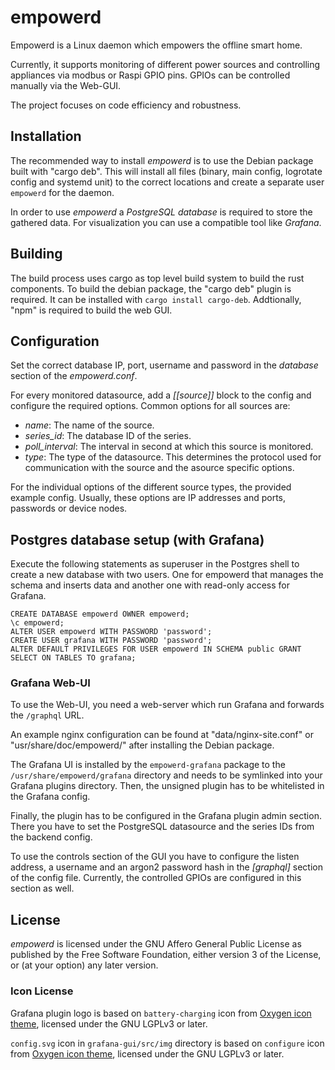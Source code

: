 # empowerd

Empowerd is a Linux daemon which empowers the offline smart home.

Currently, it supports monitoring of different power sources and
controlling appliances via modbus or Raspi GPIO pins.
GPIOs can be controlled manually via the Web-GUI.

The project focuses on code efficiency and robustness.

## Installation

The recommended way to install *empowerd* is to use the Debian package built
with "cargo deb". This will install all files (binary, main config,
logrotate config and systemd unit) to the correct locations and create a
separate user `empowerd` for the daemon.

In order to use *empowerd* a *PostgreSQL database* is required to store the
gathered data. For visualization you can use a compatible tool like
*Grafana*.

## Building

The build process uses cargo as top level build system to build the rust
components. To build the debian package, the "cargo deb" plugin is required.
It can be installed with `cargo install cargo-deb`.
Addtionally, "npm" is required to build the web GUI.

## Configuration

Set the correct database IP, port, username and password in the
*database* section of the *empowerd.conf*.

For every monitored datasource, add a *[[source]]* block to the config and
configure the required options. Common options for all sources are:

* *name*: The name of the source.
* *series_id*: The database ID of the series.
* *poll_interval*: The interval in second at which this source is monitored.
* *type*: The type of the datasource. This determines the protocol used for
  communication with the source and the asource specific options.

For the individual options of the different source types, the provided example
config. Usually, these options are IP addresses and ports, passwords or device
nodes.

## Postgres database setup (with Grafana)
Execute the following statements as superuser in the Postgres shell to
create a new database with two users. One for empowerd that manages the schema
and inserts data and another one with read-only access for Grafana.

```
CREATE DATABASE empowerd OWNER empowerd;
\c empowerd;
ALTER USER empowerd WITH PASSWORD 'password';
CREATE USER grafana WITH PASSWORD 'password';
ALTER DEFAULT PRIVILEGES FOR USER empowerd IN SCHEMA public GRANT SELECT ON TABLES TO grafana;
```

### Grafana Web-UI

To use the Web-UI, you need a web-server which run Grafana and forwards the
`/graphql` URL.

An example nginx configuration can be found at
"data/nginx-site.conf" or "usr/share/doc/empowerd/" after installing the
Debian package.

The Grafana UI is installed by the `empowerd-grafana` package to the
`/usr/share/empowerd/grafana` directory and needs to be symlinked into
your Grafana plugins directory. Then, the unsigned plugin has to be
whitelisted in the Grafana config.

Finally, the plugin has to be configured in the Grafana plugin admin section.
There you have to set the PostgreSQL datasource and the series IDs from
the backend config.

To use the controls section of the GUI you have to configure the listen address,
a username and an argon2 password hash in the *[graphql]* section of the
config file. Currently, the controlled GPIOs are configured in this section
as well.

## License

*empowerd* is licensed under the GNU Affero General Public License as published
by the Free Software Foundation, either version 3 of the License, or (at your
option) any later version.

### Icon License
Grafana plugin logo is based on `battery-charging` icon from
[Oxygen icon theme](https://github.com/KDE/oxygen-icons), licensed under the
GNU LGPLv3 or later.

`config.svg` icon in `grafana-gui/src/img` directory is based on
`configure` icon from [Oxygen icon theme](https://github.com/KDE/oxygen-icons),
licensed under the GNU LGPLv3 or later.
